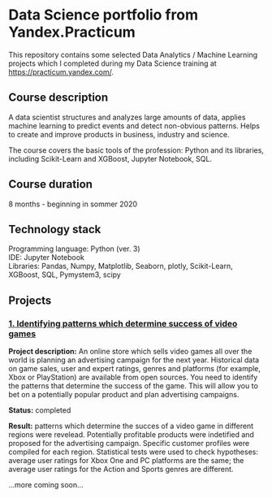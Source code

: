 # Data Science portfolio from Yandex.Practicum
This repository contains some selected Data Analytics / Machine Learning projects which I completed during my Data Science training at https://practicum.yandex.com/.

## Course description
A data scientist structures and analyzes large amounts of data, applies machine learning to predict events and detect non-obvious patterns. Helps to create and improve products in business, industry and science.

The course covers the basic tools of the profession: Python and its libraries, including Scikit-Learn and XGBoost, Jupyter Notebook, SQL.

## Course duration
8 months - beginning in sommer 2020

## Technology stack
Programming language: Python (ver. 3)<br>
IDE: Jupyter Notebook<br>
Libraries: Pandas, Numpy, Matplotlib, Seaborn, plotly, Scikit-Learn, XGBoost, SQL, Pymystem3, scipy<br>



## Projects

### [1. Identifying patterns which determine success of video games](1-PROJECT-video-games-success-patterns/video-games-success-patterns.ipynb)
**Project description:** An online store which sells video games all over the world is planning an advertising campaign for the next year. Historical data on game sales, user and expert ratings, genres and platforms (for example, Xbox or PlayStation) are available from open sources. You need to identify the patterns that determine the success of the game. This will allow you to bet on a potentially popular product and plan advertising campaigns.

**Status:** completed

**Result:** patterns which determine the succes of a video game in different regions were revelead. Potentially profitable products were indetified and proposed for the advertising campaign. Specific customer profiles were compiled for each region. Statistical tests were used to check hypotheses: average user ratings for Xbox One and PC platforms are the same; the average user ratings for the Action and Sports genres are different.<br>


...more coming soon...
